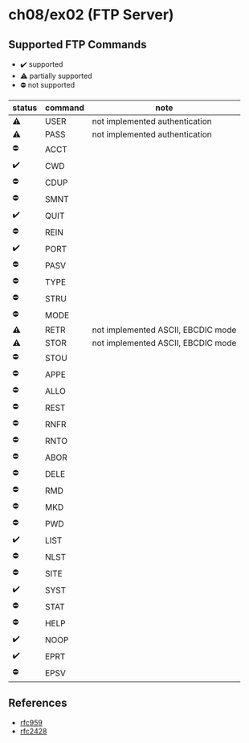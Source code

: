# ch08/ex02 (FTP Server)

## Supported FTP Commands

- :heavy_check_mark: supported
- :warning: partially supported
- :no_entry: not supported

| status             | command | note                               |
| ------------------ | ------- | ---------------------------------- |
| :warning:          | USER    | not implemented authentication     |
| :warning:          | PASS    | not implemented authentication     |
| :no_entry:         | ACCT    |                                    |
| :heavy_check_mark: | CWD     |                                    |
| :no_entry:         | CDUP    |                                    |
| :no_entry:         | SMNT    |                                    |
| :heavy_check_mark: | QUIT    |                                    |
| :no_entry:         | REIN    |                                    |
| :heavy_check_mark: | PORT    |                                    |
| :no_entry:         | PASV    |                                    |
| :no_entry:         | TYPE    |                                    |
| :no_entry:         | STRU    |                                    |
| :no_entry:         | MODE    |                                    |
| :warning:          | RETR    | not implemented ASCII, EBCDIC mode |
| :warning:          | STOR    | not implemented ASCII, EBCDIC mode |
| :no_entry:         | STOU    |                                    |
| :no_entry:         | APPE    |                                    |
| :no_entry:         | ALLO    |                                    |
| :no_entry:         | REST    |                                    |
| :no_entry:         | RNFR    |                                    |
| :no_entry:         | RNTO    |                                    |
| :no_entry:         | ABOR    |                                    |
| :no_entry:         | DELE    |                                    |
| :no_entry:         | RMD     |                                    |
| :no_entry:         | MKD     |                                    |
| :no_entry:         | PWD     |                                    |
| :heavy_check_mark: | LIST    |                                    |
| :no_entry:         | NLST    |                                    |
| :no_entry:         | SITE    |                                    |
| :heavy_check_mark: | SYST    |                                    |
| :no_entry:         | STAT    |                                    |
| :no_entry:         | HELP    |                                    |
| :heavy_check_mark: | NOOP    |                                    |
| :heavy_check_mark: | EPRT    |                                    |
| :no_entry:         | EPSV    |                                    |

## References

- [rfc959](https://datatracker.ietf.org/doc/html/rfc959)
- [rfc2428](https://datatracker.ietf.org/doc/html/rfc2428)
